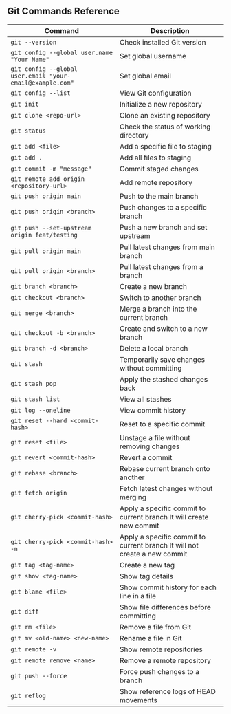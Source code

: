 
## Git Commands Reference

| Command | Description |
|---------|-------------|
| `git --version` | Check installed Git version |
| `git config --global user.name "Your Name"` | Set global username |
| `git config --global user.email "your-email@example.com"` | Set global email |
| `git config --list` | View Git configuration |
| `git init` | Initialize a new repository |
| `git clone <repo-url>` | Clone an existing repository |
| `git status` | Check the status of working directory |
| `git add <file>` | Add a specific file to staging |
| `git add .` | Add all files to staging |
| `git commit -m "message"` | Commit staged changes |
| `git remote add origin <repository-url>` | Add remote repository |
| `git push origin main` | Push to the main branch |
| `git push origin <branch>` | Push changes to a specific branch |
| `git push --set-upstream origin feat/testing` | Push a new branch and set upstream |
| `git pull origin main` | Pull latest changes from main branch |
| `git pull origin <branch>` | Pull latest changes from a branch |
| `git branch <branch>` | Create a new branch |
| `git checkout <branch>` | Switch to another branch |
| `git merge <branch>` | Merge a branch into the current branch |
| `git checkout -b <branch>` | Create and switch to a new branch |
| `git branch -d <branch>` | Delete a local branch |
| `git stash` | Temporarily save changes without committing |
| `git stash pop` | Apply the stashed changes back |
| `git stash list` | View all stashes |
| `git log --oneline` | View commit history |
| `git reset --hard <commit-hash>` | Reset to a specific commit |
| `git reset <file>` | Unstage a file without removing changes |
| `git revert <commit-hash>` | Revert a commit |
| `git rebase <branch>` | Rebase current branch onto another |
| `git fetch origin` | Fetch latest changes without merging |
| `git cherry-pick <commit-hash>` | Apply a specific commit to current branch It will create new commit |
| `git cherry-pick <commit-hash> -n` | Apply a specific commit to current branch It will not create a new commit|
| `git tag <tag-name>` | Create a new tag |
| `git show <tag-name>` | Show tag details |
| `git blame <file>` | Show commit history for each line in a file |
| `git diff` | Show file differences before committing |
| `git rm <file>` | Remove a file from Git |
| `git mv <old-name> <new-name>` | Rename a file in Git |
| `git remote -v` | Show remote repositories |
| `git remote remove <name>` | Remove a remote repository |
| `git push --force` | Force push changes to a branch |
| `git reflog` | Show reference logs of HEAD movements |